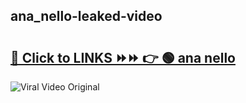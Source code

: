 
 ## ana_nello-leaked-video 

# <h2><a href="https://clipsfans.com/ana_nello&ref=git">🔗 Click to LINKS ⏩⏩ 👉 🟢 ana nello </a></h2>

<a href="https://clipsfans.com/ana_nello&ref=git" rel="nofollow" data-target="animated-image.originalLink"><img src="https://i.ibb.co.com/xMMVF88/686577567.gif" alt="Viral Video Original" style="max-width: 100%; display: inline-block;" data-target="animated-image.originalImage"></a>
